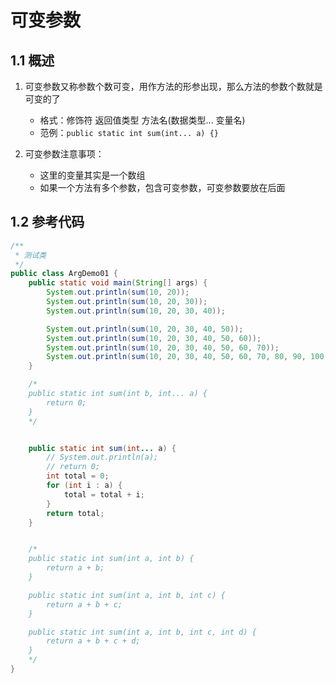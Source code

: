 # 可变参数

## 1.1 概述

1. 可变参数又称参数个数可变，用作方法的形参出现，那么方法的参数个数就是可变的了
   - 格式：修饰符 返回值类型 方法名(数据类型... 变量名)
   - 范例：`public static int sum(int... a) {}`

2. 可变参数注意事项：
   - 这里的变量其实是一个数组
   - 如果一个方法有多个参数，包含可变参数，可变参数要放在后面

## 1.2 参考代码

```java
/**
 * 测试类
 */
public class ArgDemo01 {
    public static void main(String[] args) {
        System.out.println(sum(10, 20));
        System.out.println(sum(10, 20, 30));
        System.out.println(sum(10, 20, 30, 40));

        System.out.println(sum(10, 20, 30, 40, 50));
        System.out.println(sum(10, 20, 30, 40, 50, 60));
        System.out.println(sum(10, 20, 30, 40, 50, 60, 70));
        System.out.println(sum(10, 20, 30, 40, 50, 60, 70, 80, 90, 100));
    }

    /*
    public static int sum(int b, int... a) {
        return 0;
    }
    */


    public static int sum(int... a) {
        // System.out.println(a);
        // return 0;
        int total = 0;
        for (int i : a) {
            total = total + i;
        }
        return total;
    }


    /*
    public static int sum(int a, int b) {
        return a + b;
    }

    public static int sum(int a, int b, int c) {
        return a + b + c;
    }

    public static int sum(int a, int b, int c, int d) {
        return a + b + c + d;
    }
    */
}
```


